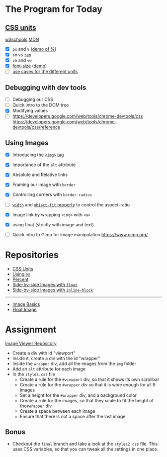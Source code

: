 # The Program for Today

## [CSS units](https://dciforks.github.io/css-units/)

[w3schools](https://www.w3schools.com/cssref/css_units.asp)
[MDN](https://developer.mozilla.org/en-US/docs/Learn/CSS/Building_blocks/Values_and_units)


- [x] `px` and `%` ([demo of %](https://dciforks.github.io/percent/))
- [x] `em` vs [`rem`](https://www.sitepoint.com/understanding-and-using-rem-units-in-css/)
- [x] `vh` and `vw`
- [x] [font-size](https://developer.mozilla.org/en-US/docs/Web/CSS/font-size) ([demo](https://dciforks.github.io/css-em/))
- [ ] [use cases for the different units](https://kyleschaeffer.com/css-font-size-em-vs-px-vs-pt-vs-percent#:~:text=%E2%80%9CEms%E2%80%9D%20(em)%3A%20The,5em%20would%20equal%206pt%2C%20etc.)

## Debugging with dev tools

- [ ] Debugging our CSS
- [ ] Quick intro to the DOM tree
- [x] Modifying values
- [ ] https://developers.google.com/web/tools/chrome-devtools/css https://developers.google.com/web/tools/chrome-devtools/css/reference

## Using Images

- [x] Introducing the [`<img>` tag](https://www.w3schools.com/html/html_images.asp)
- [x] Importance of the `alt` attribute
- [x] Absolute and Relative links
- [x] Framing our image with `border`
- [x] Controlling corners with `border-radius`
- [ ] [`width`](https://www.smashingmagazine.com/2020/03/setting-height-width-images-important-again/) and [`object-fit` property](https://developer.mozilla.org/en-US/docs/Web/CSS/object-fit) to control the aspect-ratio
- [x] Image link by wrapping `<img>` with `<a>`
- [x] using float (strictly with image and text)
- [ ] Quick intro to Gimp for image manipulation
  https://www.gimp.org/


# Repositories

* [CSS Units](https://github.com/DCIForks/float-image)
* [Using `em`](https://github.com/DCIForks/css-em)
* [Percent](https://github.com/DCIForks/percent)
* [Side-by-side Images with `float`](https://github.com/DCIForks/side-by-side)
* [Side-by-side Images with `inline-block`](https://github.com/DCIForks/inline-block)
---
* [Image Basics](https://github.com/DCIForks/image-basics)
* [Float Image](https://github.com/DCIForks/float-image)

# Assignment
[Image Viewer Repository](https://classroom.github.com/a/ZbcBUSVS)

* Create a div with id "viewport"
* Inside it, create a div with the id "wrapper"
* Inside the `wrapper` div, add all the images from the `img` folder
* Add an `alt` attribute for each image
* In the `styles.css` file
  * Create a rule for the `#viewport` div, so that it shows its own scrollbar
  * Create a rule for the `#wrapper` div so that it is wide enough for all 9 images
  * Set a height for the `#wrapper` div, and a background color
  * Create a rule for the images, so that they scale to fit the height of the`#wrapper` div
  * Create a space between each image
  * Ensure that there is not a space after the last image

## Bonus

* Checkout the `final` branch and take a look at the `styles2.css` file. This uses CSS variables, so that you can tweak all the settings in one place.
